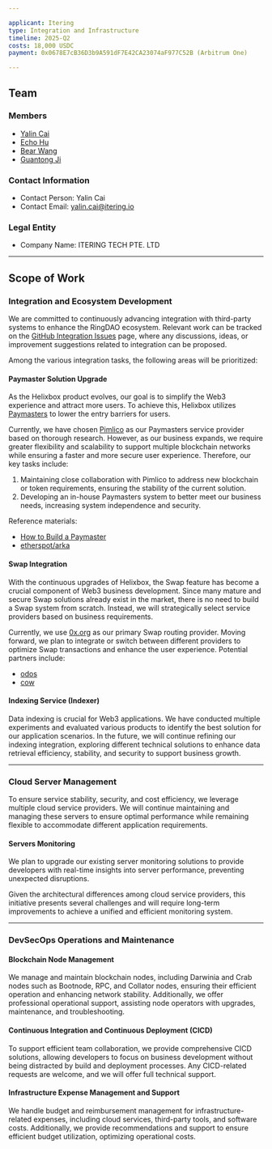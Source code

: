 ```yaml
---

applicant: Itering
type: Integration and Infrastructure 
timeline: 2025-Q2
costs: 18,000 USDC
payment: 0x0678E7cB36D3b9A591dF7E42CA23074aF977C52B (Arbitrum One)

---
```



## Team

### Members

- [Yalin Cai](https://github.com/fewensa)
- [Echo Hu](https://github.com/hujw77)
- [Bear Wang](https://github.com/boundless-forest)
- [Guantong Ji](https://github.com/jiguantong)

### Contact Information

- Contact Person: Yalin Cai
- Contact Email: [yalin.cai@itering.io](mailto:yalin.cai@itering.io)

### Legal Entity

- Company Name: ITERING TECH PTE. LTD

---

## Scope of Work

### Integration and Ecosystem Development

We are committed to continuously advancing integration with third-party systems to enhance the RingDAO ecosystem. Relevant work can be tracked on the [GitHub Integration Issues](https://github.com/ringecosystem/integration/issues) page, where any discussions, ideas, or improvement suggestions related to integration can be proposed.

Among the various integration tasks, the following areas will be prioritized:

#### Paymaster Solution Upgrade

As the Helixbox product evolves, our goal is to simplify the Web3 experience and attract more users. To achieve this, Helixbox utilizes [Paymasters](https://www.erc4337.io/docs/paymasters/introduction) to lower the entry barriers for users.

Currently, we have chosen [Pimlico](https://pimlico.io/) as our Paymasters service provider based on thorough research. However, as our business expands, we require greater flexibility and scalability to support multiple blockchain networks while ensuring a faster and more secure user experience. Therefore, our key tasks include:

1. Maintaining close collaboration with Pimlico to address new blockchain or token requirements, ensuring the stability of the current solution.
2. Developing an in-house Paymasters system to better meet our business needs, increasing system independence and security.

Reference materials:

- [How to Build a Paymaster](https://docs.alchemy.com/docs/2-build-a-paymaster)
- [etherspot/arka](https://github.com/etherspot/arka)

#### Swap Integration

With the continuous upgrades of Helixbox, the Swap feature has become a crucial component of Web3 business development. Since many mature and secure Swap solutions already exist in the market, there is no need to build a Swap system from scratch. Instead, we will strategically select service providers based on business requirements.

Currently, we use [0x.org](https://0x.org/) as our primary Swap routing provider. Moving forward, we plan to integrate or switch between different providers to optimize Swap transactions and enhance the user experience. Potential partners include:

- [odos](https://www.odos.xyz/)
- [cow](https://cow.fi/)

#### Indexing Service (Indexer)

Data indexing is crucial for Web3 applications. We have conducted multiple experiments and evaluated various products to identify the best solution for our application scenarios. In the future, we will continue refining our indexing integration, exploring different technical solutions to enhance data retrieval efficiency, stability, and security to support business growth.

---

### Cloud Server Management

To ensure service stability, security, and cost efficiency, we leverage multiple cloud service providers. We will continue maintaining and managing these servers to ensure optimal performance while remaining flexible to accommodate different application requirements.

#### Servers Monitoring

We plan to upgrade our existing server monitoring solutions to provide developers with real-time insights into server performance, preventing unexpected disruptions.

Given the architectural differences among cloud service providers, this initiative presents several challenges and will require long-term improvements to achieve a unified and efficient monitoring system.

---

### DevSecOps Operations and Maintenance

#### Blockchain Node Management

We manage and maintain blockchain nodes, including Darwinia and Crab nodes such as Bootnode, RPC, and Collator nodes, ensuring their efficient operation and enhancing network stability. Additionally, we offer professional operational support, assisting node operators with upgrades, maintenance, and troubleshooting.

#### Continuous Integration and Continuous Deployment (CICD)

To support efficient team collaboration, we provide comprehensive CICD solutions, allowing developers to focus on business development without being distracted by build and deployment processes. Any CICD-related requests are welcome, and we will offer full technical support.

#### Infrastructure Expense Management and Support

We handle budget and reimbursement management for infrastructure-related expenses, including cloud services, third-party tools, and software costs. Additionally, we provide recommendations and support to ensure efficient budget utilization, optimizing operational costs.
